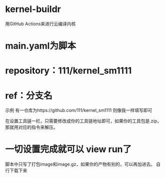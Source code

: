 # kernel-buildr
用GitHub Actions来进行云编译内核
# main.yaml为脚本
# repository：111/kernel_sm1111
# ref：分支名
  示例
  有一仓库为https://github.com/111/kernel_sm1111
  则像我一样填写即可
  
在设置工具链一栏，只需要修改成你的工具链地址即可，如果你的工具包是.zip，那就用对应的指令来解压。


# 一切设置完成就可以 view run了
脚本中只写了打包image和image.gz，如果你的产物有别的，可以再加进去。
自行下载下来

  
  
